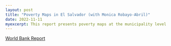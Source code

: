 ```yaml
---
layout: post
title: "Poverty Maps in El Salvador (with Monica Robayo-Abril)"
date: 2022-11-11
myexcerpt: This report presents poverty maps at the municipality level based on the Fay-Herriot model for small-area estimations. Direct estimates of poverty indicators at the municipality level rely on information generated from household surveys. Often, though, household surveys are not representative at disaggregated levels, such as municipalities. Consequently, small sample sizes limit their precision and estimates cannot be obtained for out-of-sample domains. Due to this, we resort to small-area estimation techniques, which rely on several data sources to improve the precision of survey-based direct estimates. For the case of El Salvador, we use data from the last available Population Census conducted in 2007 and the 2019 household survey (Encuesta de Hogares de Propositos Multiples, EHPM). We also draw from population projections at the municipality level, as El Salvador is subject to high emigration rates. Many methodologies for poverty mapping require that reference years of the data sources used as a basis for small area estimations are as close to each other as possible. Due to the fact that the last available census is from 2007, we decided to use small area estimation techniques based on the Fay-Herriot model, which is the most appropriate model in this case.
---
```


[World Bank Report](https://documents1.worldbank.org/curated/en/099447302022329651/pdf/IDU06466952d03db90416e09a3c0d3ba51402688.pdf)

<object data="/images/PovertyMappingSLV.pdf" width="1000" height="1000" type='application/pdf'></object> 

